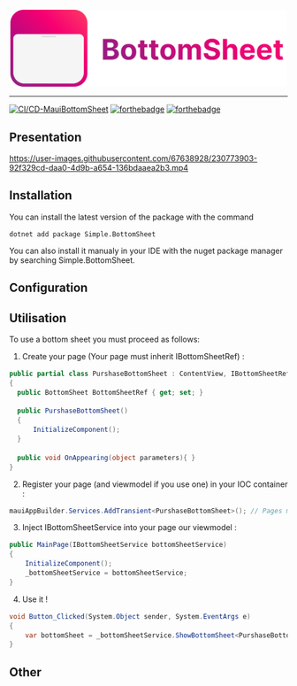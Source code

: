 <p align="center">
  <img width="500" alt="Clipboard logo" src="https://raw.githubusercontent.com/ThomasBernard03/MauiBottomSheet/main/Images/MauiBottomSheetFullLogo.png"/>
</p>

---

[![CI/CD-MauiBottomSheet](https://github.com/ThomasBernard03/MauiBottomSheet/actions/workflows/main.yml/badge.svg)](https://github.com/ThomasBernard03/MauiBottomSheet/actions/workflows/main.yml)
[![forthebadge](https://img.shields.io/nuget/v/Simple.MauiBottomSheet)](https://www.nuget.org/packages/Simple.MauiBottomSheet/)
[![forthebadge](https://img.shields.io/nuget/dt/Simple.MauiBottomSheet)](https://www.nuget.org/packages/Simple.MauiBottomSheet/)


## Presentation



https://user-images.githubusercontent.com/67638928/230773903-92f329cd-daa0-4d9b-a654-136bdaaea2b3.mp4



## Installation


You can install the latest version of the package with the command 
```shell
dotnet add package Simple.BottomSheet
```
You can also install it manualy in your IDE with the nuget package manager by searching Simple.BottomSheet.


## Configuration


## Utilisation

To use a bottom sheet you must proceed as follows:


1) Create your page (Your page must inherit IBottomSheetRef) :
```csharp
public partial class PurshaseBottomSheet : ContentView, IBottomSheetRef
{
  public BottomSheet BottomSheetRef { get; set; }

  public PurshaseBottomSheet()
  {
      InitializeComponent();
  }

  public void OnAppearing(object parameters){ }
}
```


2) Register your page (and viewmodel if you use one) in your IOC container :

```csharp
mauiAppBuilder.Services.AddTransient<PurshaseBottomSheet>(); // Pages must be registered as transient
```


3) Inject IBottomSheetService into your page our viewmodel :

```csharp
public MainPage(IBottomSheetService bottomSheetService)
{
    InitializeComponent();
    _bottomSheetService = bottomSheetService;
}
```


4) Use it !

```csharp
void Button_Clicked(System.Object sender, System.EventArgs e)
{
    var bottomSheet = _bottomSheetService.ShowBottomSheet<PurshaseBottomSheet>();
}
```


## Other
